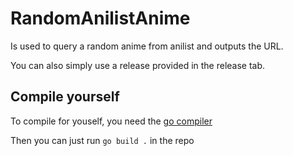 # RandomAnilistAnime

Is used to query a random anime from anilist and outputs the URL.

You can also simply use a release provided in the release tab.

## Compile yourself

To compile for youself, you need the [go compiler](https://github.com/golang/go)

Then you can just run `go build .` in the repo
